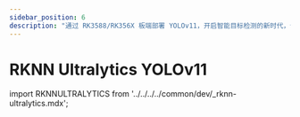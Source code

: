 ```yaml
---
sidebar_position: 6
description: "通过 RK3588/RK356X 板端部署 YOLOv11，开启智能目标检测的新时代，让技术与人文关怀在精准识别中完美融合"
---
```


# RKNN Ultralytics YOLOv11

import RKNNULTRALYTICS from '../../../../common/dev/\_rknn-ultralytics.mdx';

<RKNNULTRALYTICS />
